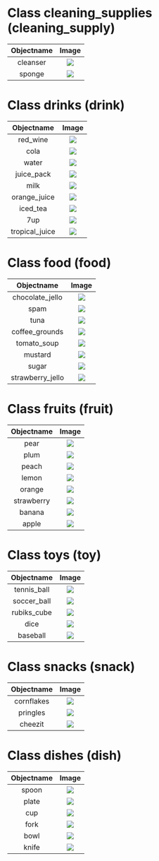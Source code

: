 # Class cleaning_supplies (cleaning_supply)

| Objectname               |  Image                   |
:-------------------------:|:-------------------------:
| cleanser  |  ![](known_objects/cleaning_supplies/cleanser.jpg) |
| sponge  |  ![](known_objects/cleaning_supplies/sponge.jpg) |


# Class drinks (drink)

| Objectname               |  Image                   |
:-------------------------:|:-------------------------:
| red_wine  |  ![](known_objects/drinks/red_wine.jpg) |
| cola  |  ![](known_objects/drinks/cola.jpg) |
| water  |  ![](known_objects/drinks/water.jpg) |
| juice_pack  |  ![](known_objects/drinks/juice_pack.jpg) |
| milk  |  ![](known_objects/drinks/milk.jpg) |
| orange_juice  |  ![](known_objects/drinks/orange_juice.jpg) |
| iced_tea  |  ![](known_objects/drinks/iced_tea.jpg) |
| 7up  |  ![](known_objects/drinks/7up.jpg) |
| tropical_juice  |  ![](known_objects/drinks/tropical_juice.jpg) |


# Class food (food)

| Objectname               |  Image                   |
:-------------------------:|:-------------------------:
| chocolate_jello  |  ![](known_objects/food/chocolate_jello.jpg) |
| spam  |  ![](known_objects/food/spam.jpg) |
| tuna  |  ![](known_objects/food/tuna.jpg) |
| coffee_grounds  |  ![](known_objects/food/coffee_grounds.jpg) |
| tomato_soup  |  ![](known_objects/food/tomato_soup.jpg) |
| mustard  |  ![](known_objects/food/mustard.jpg) |
| sugar  |  ![](known_objects/food/sugar.jpg) |
| strawberry_jello  |  ![](known_objects/food/strawberry_jello.jpg) |


# Class fruits (fruit)

| Objectname               |  Image                   |
:-------------------------:|:-------------------------:
| pear  |  ![](known_objects/fruits/pear.png) |
| plum  |  ![](known_objects/fruits/plum.png) |
| peach  |  ![](known_objects/fruits/peach.png) |
| lemon  |  ![](known_objects/fruits/lemon.png) |
| orange  |  ![](known_objects/fruits/orange.png) |
| strawberry  |  ![](known_objects/fruits/strawberry.png) |
| banana  |  ![](known_objects/fruits/banana.png) |
| apple  |  ![](known_objects/fruits/apple.png) |


# Class toys (toy)

| Objectname               |  Image                   |
:-------------------------:|:-------------------------:
| tennis_ball  |  ![](known_objects/toys/tennis_ball.png) |
| soccer_ball  |  ![](known_objects/toys/soccer_ball.jpg) |
| rubiks_cube  |  ![](known_objects/toys/rubiks_cube.png) |
| dice  |  ![](known_objects/toys/dice.png) |
| baseball  |  ![](known_objects/toys/baseball.png) |


# Class snacks (snack)

| Objectname               |  Image                   |
:-------------------------:|:-------------------------:
| cornflakes  |  ![](known_objects/snacks/cornflakes.jpg) |
| pringles  |  ![](known_objects/snacks/pringles.png) |
| cheezit  |  ![](known_objects/snacks/cheezit.jpg) |


# Class dishes (dish)

| Objectname               |  Image                   |
:-------------------------:|:-------------------------:
| spoon  |  ![](known_objects/dishes/spoon.png) |
| plate  |  ![](known_objects/dishes/plate.png) |
| cup  |  ![](known_objects/dishes/cup.png) |
| fork  |  ![](known_objects/dishes/fork.png) |
| bowl  |  ![](known_objects/dishes/bowl.png) |
| knife  |  ![](known_objects/dishes/knife.png) |


